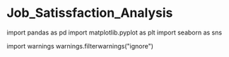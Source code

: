 # Job_Satissfaction_Analysis
import pandas as pd
import matplotlib.pyplot as plt
import seaborn as sns

import warnings
warnings.filterwarnings("ignore")


